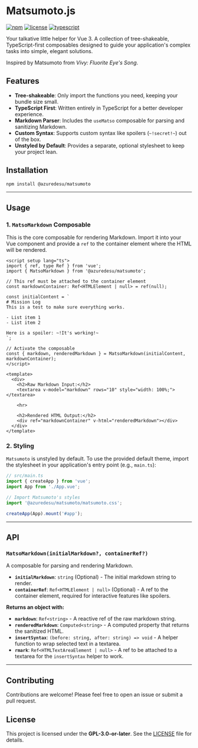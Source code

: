 # Matsumoto.js

[![npm](https://img.shields.io/npm/v/@azuredesu/matsumoto.svg)](https://www.npmjs.com/package/@azuredesu/matsumoto)
[![license](https://img.shields.io/npm/l/@azuredesu/matsumoto.svg)](LICENSE)
[![typescript](https://img.shields.io/badge/written%20in-TypeScript-blue.svg)](https://www.typescriptlang.org/)

Your talkative little helper for Vue 3. A collection of tree-shakeable, TypeScript-first composables designed to guide your application's complex tasks into simple, elegant solutions.

Inspired by Matsumoto from *Vivy: Fluorite Eye's Song*.

## Features

-   **Tree-shakeable**: Only import the functions you need, keeping your bundle size small.
-   **TypeScript First**: Written entirely in TypeScript for a better developer experience.
-   **Markdown Parser**: Includes the `useMatso` composable for parsing and sanitizing Markdown.
-   **Custom Syntax**: Supports custom syntax like spoilers (`~!secret!~`) out of the box.
-   **Unstyled by Default**: Provides a separate, optional stylesheet to keep your project lean.

## Installation

```bash
npm install @azuredesu/matsumoto
```

---

## Usage

### 1. `MatsoMarkdown` Composable

This is the core composable for rendering Markdown. Import it into your Vue component and provide a `ref` to the container element where the HTML will be rendered.

```vue
<script setup lang="ts">
import { ref, type Ref } from 'vue';
import { MatsoMarkdown } from '@azuredesu/matsumoto';

// This ref must be attached to the container element
const markdownContainer: Ref<HTMLElement | null> = ref(null);

const initialContent = `
# Mission Log
This is a test to make sure everything works.

- List item 1
- List item 2

Here is a spoiler: ~!It's working!~
`;

// Activate the composable
const { markdown, renderedMarkdown } = MatsoMarkdown(initialContent, markdownContainer);
</script>

<template>
  <div>
    <h2>Raw Markdown Input:</h2>
    <textarea v-model="markdown" rows="10" style="width: 100%;"></textarea>
    
    <hr>
    
    <h2>Rendered HTML Output:</h2>
    <div ref="markdownContainer" v-html="renderedMarkdown"></div>
  </div>
</template>
```

### 2. Styling

`Matsumoto` is unstyled by default. To use the provided default theme, import the stylesheet in your application's entry point (e.g., `main.ts`):

```typescript
// src/main.ts
import { createApp } from 'vue';
import App from './App.vue';

// Import Matsumoto's styles
import '@azuredesu/matsumoto/matsumoto.css';

createApp(App).mount('#app');
```

---

## API

### `MatsoMarkdown(initialMarkdown?, containerRef?)`

A composable for parsing and rendering Markdown.

-   **`initialMarkdown`**: `string` (Optional) - The initial markdown string to render.
-   **`containerRef`**: `Ref<HTMLElement | null>` (Optional) - A ref to the container element, required for interactive features like spoilers.

**Returns an object with:**
-   **`markdown`**: `Ref<string>` - A reactive ref of the raw markdown string.
-   **`renderedMarkdown`**: `Computed<string>` - A computed property that returns the sanitized HTML.
-   **`insertSyntax`**: `(before: string, after: string) => void` - A helper function to wrap selected text in a textarea.
-   **`rmark`**: `Ref<HTMLTextAreaElement | null>` - A ref to be attached to a textarea for the `insertSyntax` helper to work.

---

## Contributing

Contributions are welcome! Please feel free to open an issue or submit a pull request.

## License

This project is licensed under the **GPL-3.0-or-later**. See the [LICENSE](LICENSE) file for details.